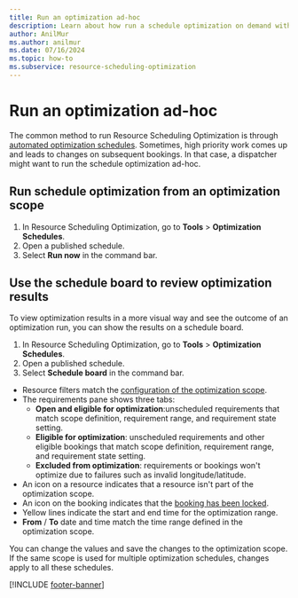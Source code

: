 ```yaml
---
title: Run an optimization ad-hoc
description: Learn about how run a schedule optimization on demand with the Resource Scheduling Optimization Add-in for Dynamics 365 Field Service.
author: AnilMur
ms.author: anilmur
ms.date: 07/16/2024
ms.topic: how-to
ms.subservice: resource-scheduling-optimization
---
```


# Run an optimization ad-hoc

The common method to run Resource Scheduling Optimization is through [automated optimization schedules](rso-optimization-schedule.md). Sometimes, high priority work comes up and leads to changes on subsequent bookings. In that case, a dispatcher might want to run the schedule optimization ad-hoc.

## Run schedule optimization from an optimization scope

1. In Resource Scheduling Optimization, go to **Tools** > **Optimization Schedules**.
1. Open a published schedule.
1. Select **Run now** in the command bar.

## Use the schedule board to review optimization results

To view optimization results in a more visual way and see the outcome of an optimization run, you can show the results on a schedule board.

1. In Resource Scheduling Optimization, go to **Tools** > **Optimization Schedules**.
1. Open a published schedule.
1. Select **Schedule board** in the command bar.

- Resource filters match the [configuration of the optimization scope](rso-optimization-scope.md).
- The requirements pane shows three tabs:
  - **Open and eligible for optimization**:unscheduled requirements that match scope definition, requirement range, and requirement state setting.
  - **Eligible for optimization**: unscheduled requirements and other eligible bookings that match scope definition, requirement range, and requirement state setting.
  - **Excluded from optimization**: requirements or bookings won't optimize due to failures such as invalid longitude/latitude.
- An icon on a resource indicates that a resource isn't part of the optimization scope.
- An icon on the booking indicates that the [booking has been locked](booking-lock-options.md).
- Yellow lines indicate the start and end time for the optimization range.
- **From** / **To** date and time match the time range defined in the optimization scope.

You can change the values and save the changes to the optimization scope. If the same scope is used for multiple optimization schedules, changes apply to all these schedules.

[!INCLUDE [footer-banner](../includes/footer-banner.md)]
